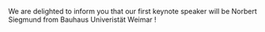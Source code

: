 We are delighted to inform you that our first keynote speaker will be Norbert Siegmund from Bauhaus Univeristät Weimar !   